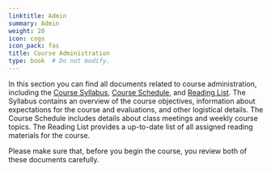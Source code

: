 ```yaml
---
linktitle: Admin
summary: Admin
weight: 20
icon: cogs
icon_pack: fas
title: Course Administration
type: book  # Do not modify.
---
```


In this section you can find all documents related to course administration, including the [Course Syllabus](./syllabus), [Course Schedule](./course-schedule), and [Reading List](./reading-list). The Syllabus contains an overview of the course objectives, information about expectations for the course and evaluations, and other logistical details. The Course Schedule includes details about class meetings and weekly course topics. The Reading List provides a up-to-date list of all assigned reading materials for the course.

Please make sure that, before you begin the course, you review both of these documents carefully. 

